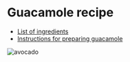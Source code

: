 # Guacamole recipe

- [List of ingredients](ingredients.md)
- [Instructions for preparing guacamole](instructions.md)

![avocado](https://pixabay.com/en/avocado-food-green-half-nutrition-161822/)
